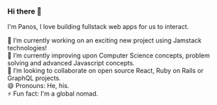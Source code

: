 ### Hi there 👋 
I'm Panos, I love building fullstack web apps for us to interact. 

🔭 I’m currently working on an exciting new project using Jamstack technologies!<br>
🌱 I’m currently improving upon Computer Science concepts, problem solving and advanced Javascript concepts.<br>
👯 I’m looking to collaborate on open source React, Ruby on Rails or GraphQL projects.<br>
😄 Pronouns: He, his.<br>
⚡ Fun fact: I'm a global nomad.

